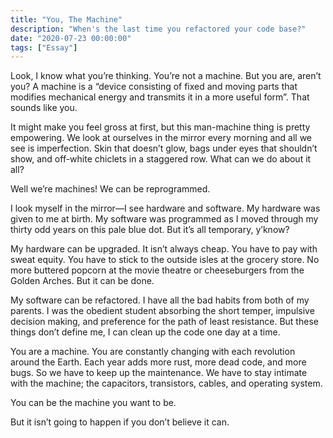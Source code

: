 ```yaml
---
title: "You, The Machine"
description: "When's the last time you refactored your code base?"
date: "2020-07-23 00:00:00"
tags: ["Essay"]
---
```


Look, I know what you’re thinking. You’re not a machine. But you are, aren’t you? A machine is a “device consisting of fixed and moving parts that modifies mechanical energy and transmits it in a more useful form”. That sounds like you.

It might make you feel gross at first, but this man-machine thing is pretty empowering. We look at ourselves in the mirror every morning and all we see is imperfection. Skin that doesn’t glow, bags under eyes that shouldn’t show, and off-white chiclets in a staggered row. What can we do about it all?

Well we’re machines! We can be reprogrammed.

I look myself in the mirror—I see hardware and software. My hardware was given to me at birth. My software was programmed as I moved through my thirty odd years on this pale blue dot. But it’s all temporary, y’know?

My hardware can be upgraded. It isn’t always cheap. You have to pay with sweat equity. You have to stick to the outside isles at the grocery store. No more buttered popcorn at the movie theatre or cheeseburgers from the Golden Arches. But it can be done.

My software can be refactored. I have all the bad habits from both of my parents. I was the obedient student absorbing the short temper, impulsive decision making, and preference for the path of least resistance. But these things don’t define me, I can clean up the code one day at a time.

You are a machine. You are constantly changing with each revolution around the Earth. Each year adds more rust, more dead code, and more bugs. So we have to keep up the maintenance. We have to stay intimate with the machine; the capacitors, transistors, cables, and operating system.

You can be the machine you want to be.

But it isn’t going to happen if you don’t believe it can.
